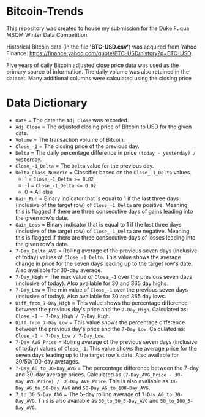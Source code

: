 # Bitcoin-Trends
This repository was created to house my submission for the Duke Fuqua MSQM Winter Data Competition. 

Historical Bitcoin data (in the file **'BTC-USD.csv'**) was acquired from Yahoo Finance: https://finance.yahoo.com/quote/BTC-USD/history?p=BTC-USD.

Five years of daily Bitcoin adjusted close price data was used as the primary source of information. The daily volume was also retained in the dataset. Many additional columns were calculated using the closing price

# Data Dictionary

* `Date` = The date the `Adj Close` was recorded.
* `Adj Close` = The adjusted closing price of Bitcoin to USD for the given date. 
* `Volume` = The transaction volume of Bitcoin.
* `Close_-1` = The closing price of the previous day.
* `Delta` = The daily percentage difference in price `(today - yesterday) / yesterday`.
* `Close_-1_Delta` = The `Delta` value for the previous day.
* `Delta_Class_Numeric` = Classifier based on the `Close_-1_Delta` values.
    * 1 = `Close_-1_Delta >= 0.02`
    * -1 = `Close_-1_Delta <= 0.02`
    * 0 = All else
* `Gain_Run` = Binary indicator that is equal to 1 if the last three days (inclusive of the target row) of `Close_-1_Delta` are positive. Meaning, this is flagged if there are three consecutive days of gains leading into the given row's date.
* `Gain_Loss` = Binary indicator that is equal to 1 if the last three days (inclusive of the target row) of `Close_-1_Delta` are negative. Meaning, this is flagged if there are three consecutive days of losses leading into the given row's date.
* `7-Day_Delta_AVG` = Rolling average of the previous seven days (inclusive of today) values of `Close_-1_Delta`. This value shows the average change in price for the seven days leading up to the target row's date. Also available for 30-day average.
* `7-Day_High` = The max value of `Close_-1` over the previous seven days (inclusive of today). Also available for 30 and 365 day highs.
* `7-Day_Low` = The min value of `Close_-1` over the previous seven days (inclusive of today). Also available for 30 and 365 day lows.
* `Diff_from_7-Day_High` = This value shows the percentage difference between the previous day's price and the `7-Day_High`. Calculated as: `Close_-1 - 7-Day_High / 7-Day_High`.
* `Diff_from_7-Day_Low` = This value shows the percentage difference between the previous day's price and the `7-Day_Low`. Calculated as: `Close_-1 - 7-Day_Low / 7-Day_Low`.
* `7-Day_AVG_Price` = Rolling average of the previous seven days (inclusive of today) values of `Close_-1`. This value shows the average price for the seven days leading up to the target row's date. Also available for 30/50/100-day averages.
* `7-Day_AG_to_30-Day_AVG` = The percentage difference between the 7-day and 30-day average prices. Calculated as `(7-Day_AVG_Price - 30-Day_AVG_Price) / 30-Day_AVG_Price`. This is also available as `30-Day_AG_to_50-Day_AVG` and `50-Day_AG_to_100-Day_AVG`.
* `7_to_30_5-Day_AVG` = The 5-day rolling average of `7-Day_AG_to_30-Day_AVG`. This is also available as `30_to_50_5-Day_AVG` and `50_to_100_5-Day_AVG`.
